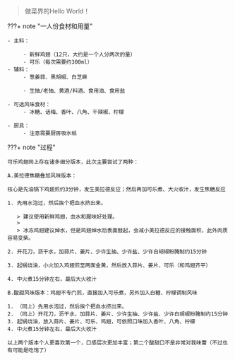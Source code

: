 > 做菜界的Hello World！

???+ note "一人份食材和用量"

    - 主料：
    
         - 新鲜鸡翅（12只，大约是一个人分两次的量）
         - 可乐（每次需要约300ml）
    - 辅料：
         - 葱姜蒜、黑胡椒、白芝麻
    
         - 生抽/老抽、黄酒/料酒、食用油、食用盐
    
    - 可选风味食材：
         - 冰糖、话梅、香叶、八角、干辣椒、柠檬
    
    - 厨具：
         - 注意需要厨房吸水纸

???+ note "过程"

    可乐鸡翅网上存在诸多细分版本，此次主要尝试了两种：
    
    A.美拉德焦糖叠加风味版本：
    
    核心是先油锅下鸡翅煎约3分钟，发生美拉德反应；然后再加可乐煮、大火收汁，发生焦糖反应
    
    1. 先用水泡过，然后挨个把血水挤出来。
    
       > 建议使用新鲜鸡翅，血水和腥味好处理。
       >
       > 冰冻鸡翅建议焯水，但是鸡翅焯水后表面鼓起，会减小美拉德反应的接触面积，此外肉质容易变柴。
    
    2. 开花刀，沥干水，加蒜片、姜片、少许生抽、少许盐、少许白胡椒粉腌制约15分钟
    
    3. 起锅烧油，小火加入鸡翅煎至两面金黄，然后放入蒜片、姜片、可乐（和鸡翅齐平）
    
    4. 中火煮15分钟左右，最后大火收汁
    
    B.酸甜风味版本：鸡翅不专门煎，直接加入可乐煮，另外加入白糖、柠檬调制风味
    
    1. （同上）先用水泡过，然后挨个把血水挤出来。
    2. （同上）开花刀，沥干水，加蒜片、姜片、少许生抽、少许盐、少许白胡椒粉腌制约15分钟
    3. 起锅烧油，放入蒜片、姜片、可乐、鸡翅，可依照口味加入香叶、八角、柠檬
    4. 中火煮15分钟左右，最后大火收汁
    
    以上两个版本个人更喜欢第一个，口感层次更加丰富；第二个酸甜口不是非常对我味蕾（不过也有可能是吃饱了）